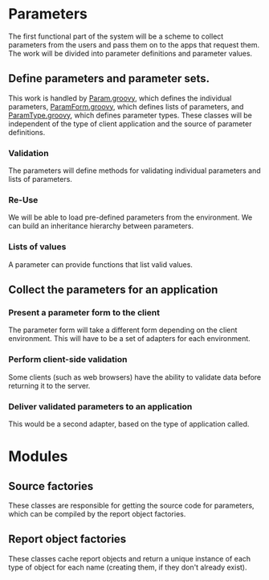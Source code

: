 # Parameters

The first functional part of the system will be a scheme to collect parameters from the users and pass them on to the apps that request them.  The work will be divided into parameter definitions and parameter values.

## Define parameters and parameter sets.

This work is handled by [Param.groovy](..\src\main\groovy\edu\sunyjcc\simple_report\Param.groovy), which defines the individual parameters, [ParamForm.groovy](..\src\main\groovy\edu\sunyjcc\simple_report\ParamForm.groovy), which defines lists of parameters, and [ParamType.groovy](..\src\main\groovy\edu\sunyjcc\simple_report\ParamType.groovy), which defines parameter types.  These classes will be independent of the type of client application and the source of parameter definitions.

### Validation

The parameters will define methods for validating individual parameters and lists of parameters.

### Re-Use

We will be able to load pre-defined parameters from the environment.  We can build an inheritance hierarchy between parameters.

### Lists of values

A parameter can provide functions that list valid values.

## Collect the parameters for an application

### Present a parameter form to the client

The parameter form will take a different form depending on the client environment.  This will have to be a set of adapters for each environment.

### Perform client-side validation

Some clients (such as web browsers) have the ability to validate data before returning it to the server.

### Deliver validated parameters to an application

This would be a second adapter, based on the type of application called.

# Modules

## Source factories

These classes are responsible for getting the source code for parameters, which can be compiled by the report object factories.

## Report object factories

These classes cache report objects and return a unique instance of each type of object for each name (creating them, if they don't already exist).
